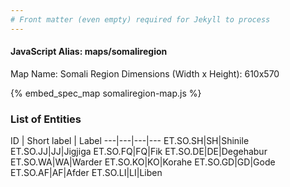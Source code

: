 ```yaml
---
# Front matter (even empty) required for Jekyll to process
---
```


#### JavaScript Alias: maps/somaliregion

Map Name: Somali Region
Dimensions (Width x Height): 610x570



{% embed_spec_map somaliregion-map.js %}

### List of Entities

ID | Short label | Label
---|---|---|---
ET.SO.SH|SH|Shinile
ET.SO.JJ|JJ|Jigjiga
ET.SO.FQ|FQ|Fik
ET.SO.DE|DE|Degehabur
ET.SO.WA|WA|Warder
ET.SO.KO|KO|Korahe
ET.SO.GD|GD|Gode
ET.SO.AF|AF|Afder
ET.SO.LI|LI|Liben